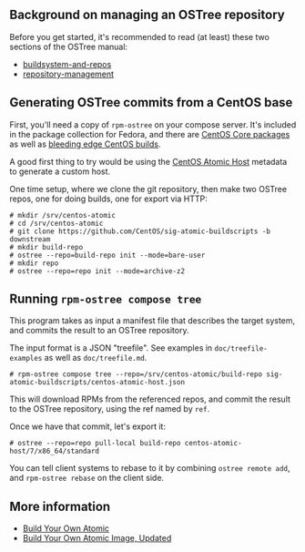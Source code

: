 ## Background on managing an OSTree repository

Before you get started, it's recommended to read (at least) these two sections
of the OSTree manual:

 - [buildsystem-and-repos](https://ostree.readthedocs.io/en/latest/manual/buildsystem-and-repos/)
 - [repository-management](https://ostree.readthedocs.io/en/latest/manual/repository-management/)

## Generating OSTree commits from a CentOS base

First, you'll need a copy of `rpm-ostree` on your compose server.
It's included in the package collection for Fedora, and there are
[CentOS Core packages](http://buildlogs.centos.org/centos/7/atomic/x86_64/Packages/)
as well as [bleeding edge CentOS builds](https://ci.centos.org/job/atomic-rdgo-centos7/).

A good first thing to try would be using the
[CentOS Atomic Host](https://github.com/CentOS/sig-atomic-buildscripts/tree/downstream)
metadata to generate a custom host.

One time setup, where we clone the git repository, then make two
OSTree repos, one for doing builds, one for export via HTTP:

```
# mkdir /srv/centos-atomic
# cd /srv/centos-atomic
# git clone https://github.com/CentOS/sig-atomic-buildscripts -b downstream
# mkdir build-repo
# ostree --repo=build-repo init --mode=bare-user
# mkdir repo
# ostree --repo=repo init --mode=archive-z2
```

## Running `rpm-ostree compose tree`

This program takes as input a manifest file that describes the target
system, and commits the result to an OSTree repository.

The input format is a JSON "treefile".  See examples in
`doc/treefile-examples` as well as `doc/treefile.md`.

```
# rpm-ostree compose tree --repo=/srv/centos-atomic/build-repo sig-atomic-buildscripts/centos-atomic-host.json
```

This will download RPMs from the referenced repos, and commit the
result to the OSTree repository, using the ref named by `ref`.

Once we have that commit, let's export it:

```
# ostree --repo=repo pull-local build-repo centos-atomic-host/7/x86_64/standard
```

You can tell client systems to rebase to it by combining `ostree
remote add`, and `rpm-ostree rebase` on the client side.

## More information

  * [Build Your Own Atomic](https://github.com/jasonbrooks/byo-atomic)
  * [Build Your Own Atomic Image, Updated](http://www.projectatomic.io/blog/2014/08/build-your-own-atomic-centos-or-fedora/)
